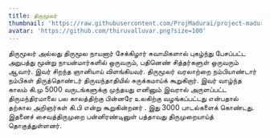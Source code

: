 ```yaml
---
title: திருமூலர்
thumbnail: 'https://raw.githubusercontent.com/ProjMadurai/project-madurai-website/main/site/static/images/Man_icon.svg'
avatar: 'https://github.com/thiruvalluvar.png?size=100'
---
```



திருமூலர் அல்லது திருமூல நாயனார் சேக்கிழார் சுவாமிகளால் புகழ்ந்து பேசப்பட்ட அறுபத்து மூன்று நாயன்மார்களில் ஒருவரும், பதினெண் சித்தர்களுள் ஒருவரும் ஆவார். இவர் சிறந்த ஞானியாய் விளங்கியவர். திருமூலர் வரலாற்றை நம்பியாண்டார் நம்பிகள் திருத்தொண்டர் திருவந்தாதியில் சுருக்கமாய்க் கூறுகிறார். இவர் வாழ்ந்த காலம் கி.மு 5000 வருடங்களுக்கு முந்தயது எனினும் இவரால் அருளப்பட்ட திருமந்திரமாலை பல காலத்திற்கு பின்னரே உலகிற்கு வழங்கப்பட்டது என்பதால் தற்கால அறிஞர்கள் கி.பி என்று கூறுகின்றனர் . இது 3000 பாடல்களைக் கொண்டது. இதனைச் சைவத்திருமுறை பன்னிரண்டினுள் பத்தாவது திருமுறையாய்த் தொகுத்துள்ளனர்.
